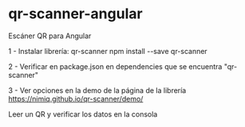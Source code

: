 # qr-scanner-angular
Escáner QR para Angular

1 - Instalar librería: qr-scanner
npm install --save qr-scanner

2 - Verificar en package.json en dependencies que se encuentra "qr-scanner"

3 - Ver opciones en la demo de la página de la librería
https://nimiq.github.io/qr-scanner/demo/

Leer un QR y verificar los datos en la consola